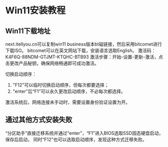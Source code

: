 # Win11安装教程

## Win11下载地址
next.itellyou.cn可以复制win11 business版本bt磁链接，然后采用bitcomet进行下载ISO。
bitcomet可以在英文网站下载，安装语言选取English。
激活码： K4F6Q-88NDM-GTJMT-KTQHC-BTB93
激活步骤：开始-设置-更新-激活，点击更改产品秘钥，确保网络畅通即可成功激活。

切换启动顺序：
1. "F12"可以临时切换启动顺序，但每次都要选择；
2. "enter"后“F1”可以永久更改启动顺序，不必每次都选择。

激活系统后，网络连接未手动时，需要设置身份验证设置为开。

## 通过其他方式安装失败
“分区助手”直接迁移系统并通过“enter”，“F1”进入BIOS选取SSD固态硬盘启动，保存后启动，
同时“F12”也可以选取启动顺序，发现这种方式迁移失败。



